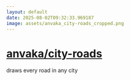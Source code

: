 ```yaml
---
layout: default
date: 2025-08-02T09:32:33.969187
image: assets/anvaka_city-roads_cropped.png
---
```


# [anvaka/city-roads](https://github.com/anvaka/city-roads)

draws every road in any city
